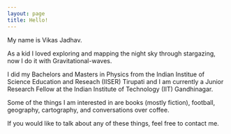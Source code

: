 ```yaml
---
layout: page
title: Hello! 
---
```


My name is Vikas Jadhav.

As a kid I loved exploring and mapping the night sky through stargazing, now I do it with Gravitational-waves. 

I did my Bachelors and Masters in Physics from the Indian Institue of Science Education and Reseach (IISER) Tirupati and I am currently a Junior Research Fellow at the Indian Institute of Technology (IIT) Gandhinagar.

Some of the things I am interested in are books (mostly fiction), football, geography, cartography, and conversations over coffee.

If you would like to talk about any of these things, feel free to contact me.





